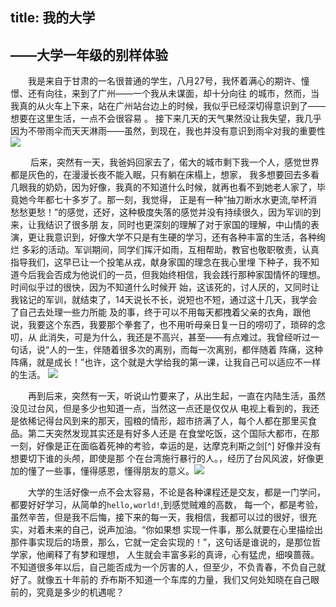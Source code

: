 
title: 我的大学
---



## ——大学一年级的别样体验
&#8194;&#8194;&#8194;&#8194;我是来自于甘肃的一名很普通的学生，八月27号，我怀着满心的期许、憧憬、还有向往，来到了广州——一个我从未谋面，却十分向往
的城市，然而，当我真的从火车上下来，站在广州站台边上的时候，我似乎已经深切得意识到了——想要在这里生活，一点不会很容易 。
接下来几天的天气果然没让我失望，我几乎因为不带雨伞而天天淋雨——虽然，到现在，我也并没有意识到雨伞对我的重要性
![](https://github.com/yangzhanp/yangzhanp----homework/blob/gh-pages/images/%E9%9B%A8.jpg)

&#8194;&#8194;&#8194;&#8194; 后来，突然有一天，我爸妈回家去了，偌大的城市剩下我一个人，感觉世界都是灰色的，在漫漫长夜不能入眠，只有躺在床榻上，想家，
我多想要回去多看几眼我的奶奶，因为好像，我真的不知道什么时候，就再也看不到她老人家了，毕竟她今年都七十多岁了。那一刻，我觉得，
正是有一种“抽刀断水水更流,举杯消愁愁更愁！”的感觉，还好，这种极度失落的感觉并没有持续很久，因为军训的到来，让我结识了很多朋
友，同时也更深刻的理解了对于家国的理解，中山情的表演，更让我意识到，好像大学不只是有生硬的学习，还有各种丰富的生活，各种绚烂
多彩的活动。军训期间，同学们挥汗如雨，互相帮助，教官也敬职敬责，认真指导我们，这早已让一个投笔从戎，献身家国的理念在我心里埋
下种子，我不知道今后我会否成为他说们的一员，但我始终相信，我会践行那种家国情怀的理想。时间似乎过的很快，因为不知道什么时候开
始，这该死的，讨人厌的，又同时让我铭记的军训，就结束了，14天说长不长，说短也不短，通过这十几天，我学会了自己去处理一些力所能
及的事，终于可以不用每天都拽着父亲的衣角，跟他说，我要这个东西，我要那个拳套了，也不用听母亲日复一日的唠叨了，琐碎的念叨，从
此消失，可是为什么，我还是不高兴，甚至——有点难过。我曾经听过一句话，说“人的一生，伴随着很多次的离别，而每一次离别，都伴随着
阵痛，这种阵痛，就是成长！”也许，这个就是大学给我的第一课，让我自己可以适应不一样的生活。  ![]( https://github.com/yangzhanp/yangzhanp----homework/blob/gh-pages/images/%E5%86%9B%E8%AE%AD%E5%90%88%E7%85%A7.jpg )

   &#8194;&#8194;&#8194;&#8194;再到后来，突然有一天，听说山竹要来了，从出生起，一直在内陆生活，虽然没见过台风，但是多少也知道一点，当然这一点还是仅仅从
电视上看到的，我还是依稀记得台风到来的那天，囤粮的情形，超市挤满了人，每个人都在那里买食品。第二天突然发现其实还是有好多人还是
在食堂吃饭，这个国际大都市，在那一刻，好像是正在面临着死神的考验，幸运的是，达摩克利斯之剑[^] 好像并没有想要切下谁的头颅，即使是那
个在台湾施行暴行的人。，经历了台风风波，好像更加的懂了一些事，懂得感恩，懂得朋友的意义。![](https://github.com/yangzhanp/yangzhanp----homework/blob/gh-pages/images/%E5%B1%B1%E7%AB%B9.jpg)

   &#8194;&#8194;&#8194;&#8194;大学的生活好像一点不会太容易，不论是各种课程还是交友，都是一门学问，都要好好学习，从简单的`hello,world!`,到感觉贼难的高数，
每一个，都是考验，虽然辛苦，但是我不后悔，接下来的每一天，我相信，我都可以过的很好，很充实，对着未来的自己，说声加油。“你如果想
实现一件事，那么就要在心里描绘出那件事实现后的场景，那么，它就一定会实现的！”，这句话是谁说的，是那位哲学家，他阐释了有梦和理想，
人生就会丰富多彩的真谛，心有猛虎，细嗅蔷薇。不知道很多年以后，自己能否成为一个厉害的人，但至少，不负青春，不负自己就好了。就像五十年前的
乔布斯不知道一个车库的力量，我们又何处知晓在自己眼前的，究竟是多少的机遇呢？

